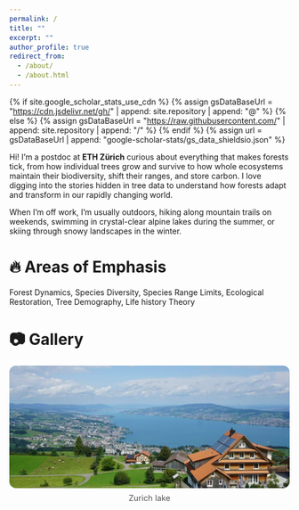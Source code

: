 ```yaml
---
permalink: /
title: ""
excerpt: ""
author_profile: true
redirect_from: 
  - /about/
  - /about.html
---
```


{% if site.google_scholar_stats_use_cdn %}
{% assign gsDataBaseUrl = "https://cdn.jsdelivr.net/gh/" | append: site.repository | append: "@" %}
{% else %}
{% assign gsDataBaseUrl = "https://raw.githubusercontent.com/" | append: site.repository | append: "/" %}
{% endif %}
{% assign url = gsDataBaseUrl | append: "google-scholar-stats/gs_data_shieldsio.json" %}

<span class='anchor' id='about-me'></span>
Hi! I’m a postdoc at **ETH Zürich** curious about everything that makes forests tick, from how individual trees grow and survive to how whole ecosystems maintain their biodiversity, shift their ranges, and store carbon. I love digging into the stories hidden in tree data to understand how forests adapt and transform in our rapidly changing world.

When I’m off work, I’m usually outdoors, hiking along mountain trails on weekends, swimming in crystal-clear alpine lakes during the summer, or skiing through snowy landscapes in the winter.  

# 🔥 Areas of Emphasis
Forest Dynamics, Species Diversity, Species Range Limits, Ecological Restoration, Tree Demography, Life history Theory

# 📷 Gallery
<div class="life-grid">
  <figure>
    <img src="/images/life/Zurich-lake.jpg" alt="Zurich lake" loading="lazy">
    <figcaption>Zurich lake</figcaption>
  </figure>
</div>

<style>
/* ultra-simple responsive grid */
.life-grid { display:grid; grid-template-columns:repeat(auto-fit,minmax(220px,1fr)); gap:12px; }
.life-grid figure { margin:0; }
.life-grid img { width:100%; height:220px; object-fit:cover; border-radius:12px; }
.life-grid figcaption { text-align:center; font-size:0.9rem; opacity:0.75; margin-top:6px; }
</style>


